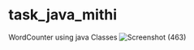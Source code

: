 
# task_java_mithi

WordCounter using java Classes
![Screenshot (463)](https://user-images.githubusercontent.com/79787938/233862941-49a7466a-b2e2-4f05-ae24-e2b0d5cbfff0.png)
